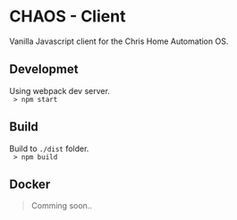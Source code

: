 # CHAOS - Client
Vanilla Javascript client for the Chris Home Automation OS.

## Developmet
Using webpack dev server.  
``` > npm start```

## Build
Build to ```./dist``` folder.  
``` > npm build```

## Docker
>Comming soon..
